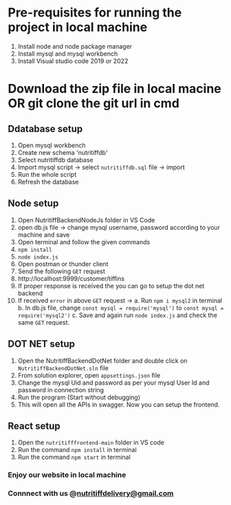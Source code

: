 # Pre-requisites for running the project in local machine

1. Install node and node package manager
2. Install mysql and mysql workbench
3. Install Visual studio code 2019 or 2022

# Download the zip file in local macine OR git clone the git url in cmd

## Ddatabase setup
1. Open mysql workbench
2. Create new schema 'nutritiffdb'
3. Select nutritiffdb database
3. Import mysql script -> select `nutritiffdb.sql` file -> import
4. Run the whole script
5. Refresh the database

## Node setup
1. Open NutritiffBackendNodeJs folder in VS Code
2. open db.js file -> change mysql username, password according to your machine and save
3. Open terminal and follow the given commands
4. `npm install`
5. `node index.js`
6. Open postman or thunder client
7. Send the following `GET` request
8. http://localhost:9999/customer/tiffins
9. If proper response is received the you can go to setup the dot net backend
10. If received `error` in above `GET` request ->
        a. Run `npm i mysql2` in terminal
        b. In db.js file, change `const mysql = require('mysql')` to `const mysql = require('mysql2')`
        c. Save and again run `node index.js` and check the same `GET` request.

## DOT NET setup
1. Open the NutritiffBackendDotNet folder and double click on `NutritiffBackendDotNet.sln` file
2. From solution explorer, open `appsettings.json` file
3. Change the mysql Uid and password as per your mysql User Id and password in connection string
4. Run the program (Start without debugging)
5. This will open all the APIs in swagger. Now you can setup the frontend.

## React setup
1. Open the `nutritifffrontend-main` folder in VS code
2. Run the command `npm install` in terminal
3. Run the command `npm start` in terminal

### Enjoy our website in local machine
### Connnect with us @nutritiffdelivery@gmail.com
